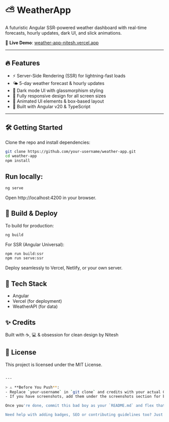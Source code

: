 # ⛅ WeatherApp

A futuristic Angular SSR-powered weather dashboard with real-time forecasts, hourly updates, dark UI, and slick animations.

🚀 **Live Demo**: [weather-app-nitesh.vercel.app](https://weather-app-nitesh.vercel.app/)

---

## 🔥 Features

- ⚡ Server-Side Rendering (SSR) for lightning-fast loads  
- 🌤️ 5-day weather forecast & hourly updates  
- 🌚 Dark mode UI with glassmorphism styling  
- 📱 Fully responsive design for all screen sizes  
- 🎯 Animated UI elements & box-based layout  
- 🧠 Built with Angular v20 & TypeScript  

---

## 🛠️ Getting Started

Clone the repo and install dependencies:

```bash
git clone https://github.com/your-username/weather-app.git
cd weather-app
npm install
```


## Run locally:

```bash
ng serve
```
Open http://localhost:4200 in your browser.


## 🧪 Build & Deploy

To build for production:

```bash
ng build
```

For SSR (Angular Universal):

```bash
npm run build:ssr
npm run serve:ssr
```

Deploy seamlessly to Vercel, Netlify, or your own server.


## 🧩 Tech Stack

- Angular
- Vercel (for deployment)
- WeatherAPI (for data)


## ✨ Credits

Built with ☕, 💻 & obsession for clean design by Nitesh


## 📄 License

This project is licensed under the MIT License.

```bash

---

> ⚠️ **Before You Push**:
- Replace `your-username` in `git clone` and credits with your actual GitHub username.
- If you have screenshots, add them under the screenshots section for better presentation.

Once you're done, commit this bad boy as your `README.md` and flex that repo like a boss 💪🌩️

Need help with adding badges, SEO or contributing guidelines too? Just shout.
```






